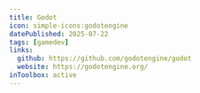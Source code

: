 ```yaml
---
title: Godot
icon: simple-icons:godotengine
datePublished: 2025-07-22
tags: [gamedev]
links:
  github: https://github.com/godotengine/godot
  website: https://godotengine.org/
inToolbox: active
---
```

